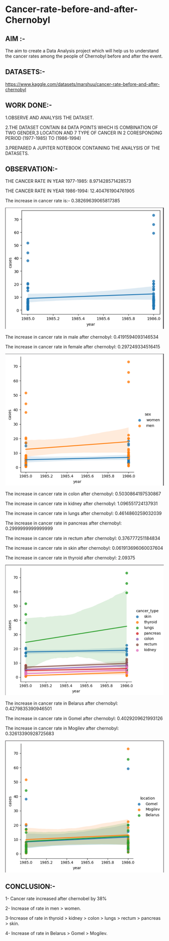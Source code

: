 # Cancer-rate-before-and-after-Chernobyl


## AIM :-

The aim to create a Data Analysis project which will help us to understand the cancer rates among the people of Chernobyl before and after the event.

## DATASETS:-

https://www.kaggle.com/datasets/marshuu/cancer-rate-before-and-after-chernobyl
 
## WORK DONE:-

1.OBSERVE AND ANALYSIS THE DATASET.

2.THE DATASET CONTAIN 84 DATA POINTS WHICH IS COMBINATION OF TWO GENDER,3 LOCATION AND 7 TYPE OF CANCER IN 2 CORESPONDING PERIOD (1977-1985) TO (1986-1994)

3.PREPARED A JUPITER NOTEBOOK CONTAINING THE ANALYSIS OF THE DATASETS.

## OBSERVATION:-

THE CANCER RATE IN YEAR 1977-1985:  8.971428571428573

THE CANCER RATE IN YEAR 1986-1994:  12.404761904761905

The increase in cancer rate is:- 0.38269639065817385

![alt text](../Images/visualization_image5.png)

The increase in cancer rate in male after chernobyl:  0.4191594093146534

The increase in cancer rate in female after chernobyl:  0.297249334516415

![alt text](../Images/visualization_image7.png)

The increase in cancer rate in colon after chernobyl:  0.5030864197530867

The increase in cancer rate in kidney after chernobyl:  1.096551724137931

The increase in cancer rate in lungs after chernobyl:  0.4614860259032039

The increase in cancer rate in pancreas after chernobyl:  0.2999999999999999

The increase in cancer rate in rectum after chernobyl:  0.376777251184834

The increase in cancer rate in skin after chernobyl:  0.061913696060037604

The increase in cancer rate in thyroid after chernobyl:  2.09375

![alt text](../Images/visualization_image6.png)

The increase in cancer rate in Belarus after chernobyl:  0.4279835390946501

The increase in cancer rate in Gomel after chernobyl:  0.4029209621993126

The increase in cancer rate in Mogilev after chernobyl:  0.32613390928725683

![alt text](../Images/visualization_image8.png)


## CONCLUSION:-

1- Cancer rate increased after chernobel by 38%

2- Increase of rate in men > women.

3-Increase of rate in thyroid > kidney > colon > lungs > rectum > pancreas > skin.

4- Increase of rate in  Belarus > Gomel > Mogilev.
 
 
